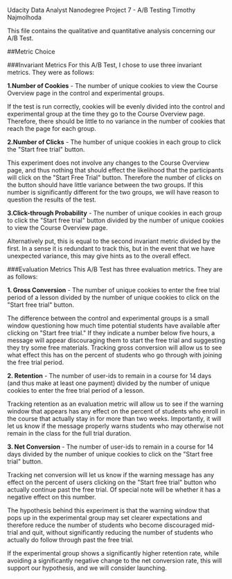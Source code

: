 Udacity Data Analyst Nanodegree
Project 7 - A/B Testing
Timothy Najmolhoda



This file contains the qualitative and quantitative analysis concerning our A/B Test.


##Metric Choice

###Invariant Metrics
For this A/B Test, I chose to use three invariant metrics. They were as follows:

**1.Number of Cookies** - The number of unique cookies to view the Course Overview page in the control and experimental groups.

If the test is run correctly, cookies will be evenly divided into the control and experimental group at the time they go to the Course Overview page. Therefore, there should be little to no variance in the number of cookies that reach the page for each group.

**2.Number of Clicks** - The humber of unique cookies in each group to click the "Start free trial" button.

This experiment does not involve any changes to the Course Overview page, and thus nothing that should effect the likelihood that the participants will click on the "Start Free Trial" button. Therefore the number of clicks on the button should have little variance between the two groups. If this number is significantly different for the two groups, we will have reason to question the results of the test.

**3.Click-through Probability** - The number of unique cookies in each group to click the "Start free trial" button divided by the number of unique cookies to view the Course Overview page. 

Alternatively put, this is equal to the second invariant metric divided by the first. In a sense it is redundant to track this, but in the event that we have unexpected variance, this may give hints as to the overall effect.

###Evaluation Metrics
This A/B Test has three evaluation metrics. They are as follows:

**1. Gross Conversion** - The number of unique cookies to enter the free trial period of a lesson divided by the number of unique cookies to click on the "Start free trial" button.

The difference between the control and experimental groups is a small window questioning how much time potential students have available after clicking on "Start free trial." If they indicate a number below five hours, a message will appear discouraging them to start the free trial and suggesting they try some free materials. Tracking gross conversion will allow us to see what effect this has on the percent of students who go through with joining the free trial period. 

**2. Retention** - The number of user-ids to remain in a course for 14 days (and thus make at least one payment) divided by the number of unique cookies to enter the free trial period of a lesson.

Tracking retention as an evaluation metric will allow us to see if the warning window that appears has any effect on the percent of students who enroll in the course that actually stay in for more than two weeks. Importantly, it will let us know if the message properly warns students who may otherwise not remain in the class for the full trial duration.

**3. Net Conversion** - The number of user-ids to remain in a course for 14 days divided by the number of unique cookies to click on the "Start free trial" button.

Tracking net conversion will let us know if the warning message has any effect on the percent of users clicking on the "Start free trial" button who actually continue past the free trial. Of special note will be whether it has a negative effect on this number.

The hypothesis behind this experiment is that the warning window that pops up in the experimental group may set clearer expectations and therefore reduce the number of students who become discouraged mid-trial and quit, without significantly reducing the number of students who actually do follow through past the free trial.

If the experimental group shows a significantly higher retention rate, while avoiding a significantly negative change to the net conversion rate, this will support our hypothesis, and we will consider launching.
